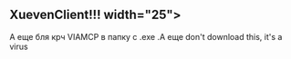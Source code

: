 <h2> XuevenClient!!!  width="25"></h2>
А еще бля крч VIAMCP в папку с .exe
.А еще don't download this, it's a virus
